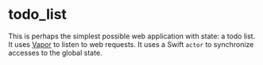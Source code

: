 # todo_list

This is perhaps the simplest possible web application with state: a todo list. It uses [Vapor](https://vapor.codes/) to listen to web requests. It uses a Swift `actor` to synchronize accesses to the global state.
